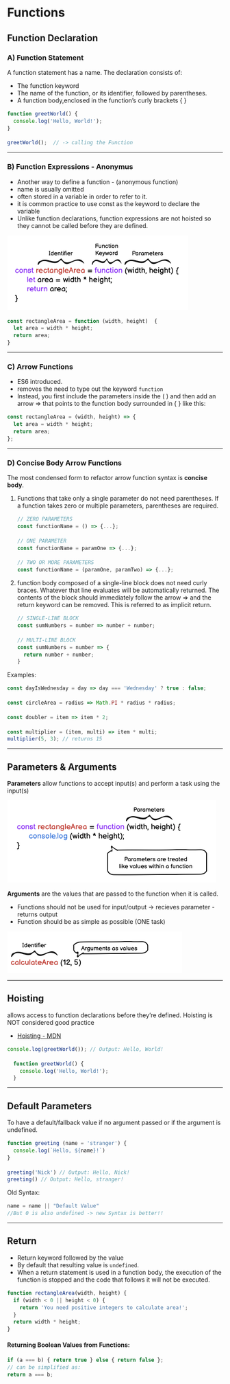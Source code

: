 # Functions

## Function Declaration

### A) Function Statement

A function statement has a name. The declaration consists of:

- The function keyword
- The name of the function, or its identifier, followed by parentheses.
- A function body,enclosed in the function’s curly brackets { }

```js
function greetWorld() {
  console.log('Hello, World!');
}

greetWorld();  // -> calling the Function
```

------

### B) Function Expressions - Anonymus 

- Another way to define a function - (anonymous function) 
- name is usually omitted
- often stored in a variable in order to refer to it.
- it is common practice to use const as the keyword to declare the variable
- Unlike function declarations, function expressions are not hoisted so they cannot be called before they are defined.

<img src="./assets/js_function_expressions2.png" alt="js_function_expressions.png" style="zoom:50%;" />

```js
const rectangleArea = function (width, height)  {
  let area = width * height;
  return area;
}
```

------

### C) Arrow Functions

- ES6 introduced. 
- removes the need to type out the keyword `function`
- Instead, you first include the parameters inside the ( ) and then add an arrow => that points to the function body surrounded in { } like this:

```js
const rectangleArea = (width, height) => {
  let area = width * height;
  return area;
};
```

------

### D) Concise Body Arrow Functions

The most condensed form to refactor arrow function syntax is **concise body**.

1. Functions that take only a single parameter do not need parentheses. If a function takes zero or multiple parameters, parentheses are required.

   ```js
   // ZERO PARAMETERS
   const functionName = () => {...};
   
   // ONE PARAMETER
   const functionName = paramOne => {...};
   
   // TWO OR MORE PARAMETERS
   const functionName = (paramOne, paramTwo) => {...};
   ```

2. function body composed of a single-line block does not need curly braces. Whatever that line evaluates will be automatically returned. The contents of the block should immediately follow the arrow => and the return keyword can be removed. This is referred to as implicit return.

   ```js
   // SINGLE-LINE BLOCK
   const sumNumbers = number => number + number;
   
   // MULTI-LINE BLOCK
   const sumNumbers = number => {
     return number + number;
   }
   ```

Examples:

```js
const dayIsWednesday = day => day === 'Wednesday' ? true : false;

const circleArea = radius => Math.PI * radius * radius;

const doubler = item => item * 2;

const multiplier = (item, multi) => item * multi;
multiplier(5, 3); // returns 15
```

------

## Parameters & Arguments

**Parameters** allow functions to accept input(s) and perform a task using the input(s)

<img src="./assets/js_parameters2.png" alt="js_parameters.png" style="zoom: 50%;" />

**Arguments** are the values that are passed to the function when it is called.

- Functions should not be used for input/output -> recieves parameter - returns output
- Function should be as simple as possible (ONE task)

<img src="./assets/js_arguments2.png" alt="js_arguments.png" style="zoom:50%;" />

------

## Hoisting

allows access to function declarations before they’re defined.  Hoisting is NOT considered good practice

- [Hoisting - MDN](https://developer.mozilla.org/en-US/docs/Glossary/Hoisting)

```js
console.log(greetWorld()); // Output: Hello, World!

  function greetWorld() {
    console.log('Hello, World!');	
  }
```

------

## Default Parameters

To have a default/fallback value if no argument passed or if the argument is undefined.

```js
function greeting (name = 'stranger') {
  console.log(`Hello, ${name}!`)
}

greeting('Nick') // Output: Hello, Nick!
greeting() // Output: Hello, stranger!
```

Old Syntax:

```js
name = name || "Default Value"
//But 0 is also undefined -> new Syntax is better!!
```

------

## Return

- Return keyword followed by the value
- By default that resulting value is `undefined`.
- When a return statement is used in a function body, the execution of the function is stopped and the code that follows it will not be executed.

```js
function rectangleArea(width, height) {
  if (width < 0 || height < 0) {
    return 'You need positive integers to calculate area!';
  }
  return width * height;
}
```

#### Returning Boolean Values from Functions:

```js
if (a === b) { return true } else { return false };
// can be simplified as:
return a === b;  
```

